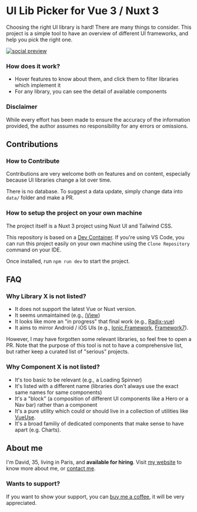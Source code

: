 # UI Lib Picker for Vue 3 / Nuxt 3

Choosing the right UI library is hard! There are many things to consider. This project is a simple tool to have an overview of different UI frameworks, and help you pick the right one.

[![social preview](https://ui-libs.vercel.app/img/github_pres.png)](https://ui-libs.vercel.app/)

### How does it work?

- Hover features to know about them, and click them to filter libraries which implement it
- For any library, you can see the detail of available components

### Disclaimer

While every effort has been made to ensure the accuracy of the information provided, the author assumes no responsibility for any errors or omissions.

## Contributions

### How to Contribute

Contributions are very welcome both on features and on content, especially because UI libraries change a lot over time.

There is no database. To suggest a data update, simply change data into `data/` folder and make a PR.

### How to setup the project on your own machine

The project itself is a Nuxt 3 project using Nuxt UI and Tailwind CSS.

This repository is based on a [Dev Container](https://code.visualstudio.com/docs/devcontainers/containers). If you're using VS Code, you can run this project easily on your own machine using the `Clone Repository` command on your IDE.

Once installed, run `npm run dev` to start the project.

## FAQ

### Why Library X is not listed?

- It does not support the latest Vue or Nuxt version.
- It seems unmaintained (e.g., [iView](https://github.com/iview/iview))
- It looks like more an "in progress" that final work (e.g., [Radix-vue](https://www.radix-vue.com/))
- It aims to mirror Android / iOS UIs (e.g., [Ionic Framework](https://ionicframework.com/), [Framework7](https://framework7.io/)).

However, I may have forgotten some relevant libraries, so feel free to open a PR. Note that the purpose of this tool is not to have a comprehensive list, but rather keep a curated list of "serious" projects.

### Why Component X is not listed?

- It's too basic to be relevant (e.g., a Loading Spinner)
- It's listed with a different name (libraries don't always use the exact same names for same components)
- It's a "block" (a composition of different UI components like a Hero or a Nav bar) rather than a component
- It's a pure utility which could or should live in a collection of utilities like [VueUse](https://vueuse.org/).
- It's a broad familiy of dedicated components that make sense to have apart (e.g. Charts).

## About me

I'm David, 35, living in Paris, and <b>available for hiring</b>.
Visit [my website](https://david-dahan.com) to know more about me, or [contact me](https://david-dahan.com/contact).

### Wants to support?

If you want to show your support, you can [buy me a coffee](https://www.buymeacoffee.com/ddahan), it will be very appreciated.
